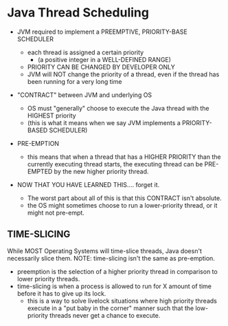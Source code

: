 # Java Thread Scheduling
- JVM required to implement a PREEMPTIVE, PRIORITY-BASE SCHEDULER 
    - each thread is assigned a certain priority
        - (a positive integer in a WELL-DEFINED RANGE)
    - PRIORITY CAN BE CHANGED BY DEVELOPER ONLY
    - JVM will NOT change the priority of a thread, even if the thread has been running for
    a very long time

- "CONTRACT" between JVM and underlying OS
    - OS must "generally" choose to execute the Java thread with the HIGHEST priority
    - (this is what it means when we say JVM implements a PRIORITY-BASED SCHEDULER)

- PRE-EMPTION
    - this means that when a thread that has a HIGHER PRIORITY than the currently executing
    thread starts, the executing thread can be PRE-EMPTED by the new higher priority
    thread. 
    
- NOW THAT YOU HAVE LEARNED THIS.... forget it. 
    - The worst part about all of this is that this CONTRACT isn't absolute. 
    - the OS might sometimes choose to run a lower-priority thread, or it might not
    pre-empt. 
    
    
## TIME-SLICING
While MOST Operating Systems will time-slice threads, Java doesn't necessarily slice them. 
NOTE: time-slicing isn't the same as pre-emption. 
- preemption is the selection of a higher priority thread in comparison to lower priority
threads. 
- time-slicing is when a process is allowed to run for X amount of time before it has to 
give up its lock. 
    - this is a way to solve livelock situations where high priority threads execute in a 
    "put baby in the corner" manner such that the low-priority threads never get a chance
    to execute. 